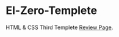 # El-Zero-Templete
 HTML &amp; CSS Third Templete
[Review Page](https://hagaressmat.github.io/El-Zero-Templete/).
